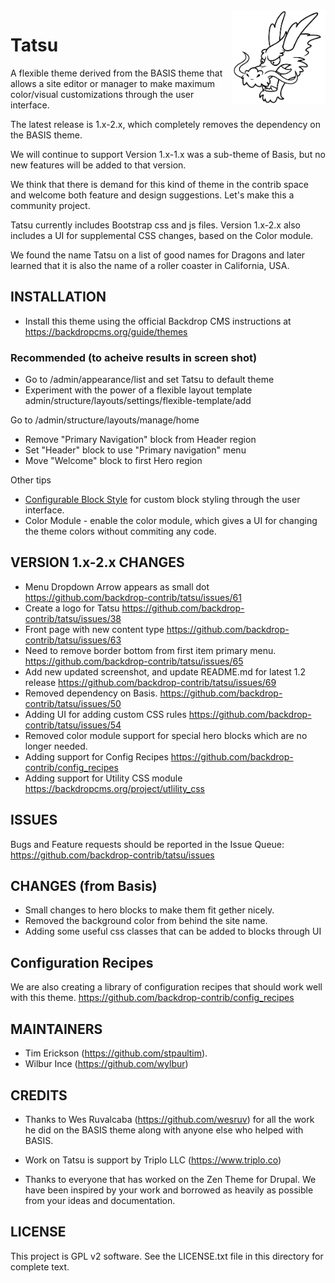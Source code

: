 <img src="https://raw.githubusercontent.com/backdrop-contrib/tatsu/1.x-2.x/images/tatsu.png" alt="Tatsu the Dragon" align="right" width="150" height="150">

# Tatsu
A flexible theme derived from the BASIS theme that allows a site editor or manager to make maximum color/visual customizations through the user interface. 

The latest release is 1.x-2.x, which completely removes the dependency on the BASIS theme.  

We will continue to support Version 1.x-1.x was a sub-theme of Basis, but no new features will be added to that version.  

We think that there is demand for this kind of theme in the contrib space and welcome both feature and design suggestions. Let's make this a community project. 

Tatsu currently includes Bootstrap css and js files. Version 1.x-2.x also includes a UI for supplemental CSS changes, based on the Color module.

We found the name Tatsu on a list of good names for Dragons and later 
learned that it is also the name of a roller coaster in California, USA.  

## INSTALLATION

- Install this theme using the official Backdrop CMS instructions at
  https://backdropcms.org/guide/themes
  
### Recommended (to acheive results in screen shot)

- Go to /admin/appearance/list and set Tatsu to default theme
- Experiment with the power of a flexible layout template admin/structure/layouts/settings/flexible-template/add
  
Go to /admin/structure/layouts/manage/home  
- Remove "Primary Navigation" block from Header region
- Set "Header" block to use "Primary navigation" menu
- Move "Welcome" block to first Hero region

Other tips
- [Configurable Block Style](https://backdropcms.org/project/configurable_block_style) for custom block styling through the user interface.
- Color Module - enable the color module, which gives a UI for changing the theme colors without commiting any code.  
  
## VERSION 1.x-2.x CHANGES

- Menu Dropdown Arrow appears as small dot 
  https://github.com/backdrop-contrib/tatsu/issues/61
- Create a logo for Tatsu 
  https://github.com/backdrop-contrib/tatsu/issues/38
- Front page with new content type 
  https://github.com/backdrop-contrib/tatsu/issues/63
- Need to remove border bottom from first item primary menu.
  https://github.com/backdrop-contrib/tatsu/issues/65
- Add new updated screenshot, and update README.md for latest 1.2 release
  https://github.com/backdrop-contrib/tatsu/issues/69
- Removed dependency on Basis. 
  https://github.com/backdrop-contrib/tatsu/issues/50
- Adding UI for adding custom CSS rules
  https://github.com/backdrop-contrib/tatsu/issues/54
- Removed color module support for special hero blocks which are
  no longer needed.
- Adding support for Config Recipes
  https://github.com/backdrop-contrib/config_recipes
- Adding support for Utility CSS module
  https://backdropcms.org/project/utlility_css
  
## ISSUES

Bugs and Feature requests should be reported in the Issue Queue:
https://github.com/backdrop-contrib/tatsu/issues

## CHANGES (from Basis)

* Small changes to hero blocks to make them fit gether nicely.
* Removed the background color from behind the site name.
* Adding some useful css classes that can be added to blocks through UI
  
## Configuration Recipes

We are also creating a library of configuration recipes that should work well with this theme. 
https://github.com/backdrop-contrib/config_recipes

## MAINTAINERS

- Tim Erickson (https://github.com/stpaultim).
- Wilbur Ince (https://github.com/wylbur)

## CREDITS

- Thanks to Wes Ruvalcaba (https://github.com/wesruv) for all the work he did on the BASIS theme along with anyone else who helped with BASIS.
  
- Work on Tatsu is support by Triplo LLC (https://www.triplo.co)

- Thanks to everyone that has worked on the Zen Theme for Drupal.  We have been inspired by your work and borrowed as heavily as possible from your ideas and documentation.

## LICENSE

This project is GPL v2 software. See the LICENSE.txt file in this directory for complete text.
